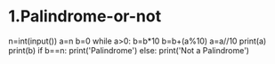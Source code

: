 # 1.Palindrome-or-not
n=int(input())
a=n
b=0
while a>0:
    b=b*10
    b=b+(a%10)
    a=a//10
    print(a)
    print(b)
if b==n:
    print('Palindrome')
else:
    print('Not a Palindrome')

